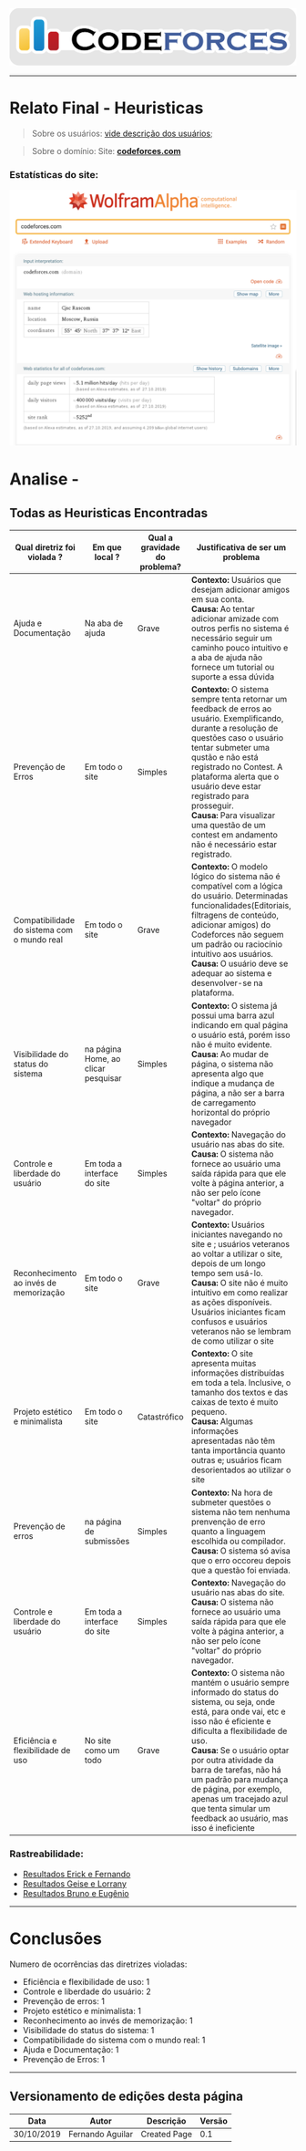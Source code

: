 <span style="margin-left: 0%;">![Codeforces Logo](../../images/codeforces.png)</span>

***
# Relato Final - Heuristicas


> Sobre os usuários: 
[vide descrição dos usuários](../../../contexto_de_uso/analise_de_usuario/#perfil-do-usuario-do-codeforces);

> Sobre o domínio:
Site: [**codeforces.com**](http://codeforces.com)

### Estatísticas do site:

<span style="margin-left: 0%;">![estatistica](../images/estatistica.png)</span>

# Analise -
## Todas as Heuristicas Encontradas

| Qual diretriz foi violada ? | Em que local ? | Qual a gravidade do problema? | Justificativa de ser um problema| Frequência | Impacto | Persistência | Página avaliada | Ideias de solucoes | 
|-----|-----|-----|-----|-----|-----|-----|-----|-----|
|Ajuda e Documentação|Na aba de ajuda|Grave|**Contexto:** Usuários que desejam adicionar amigos em sua conta.<br/> **Causa:** Ao tentar adicionar amizade com outros perfis no sistema é necessário seguir um caminho pouco intuitivo e a aba de ajuda não fornece um tutorial ou suporte a essa dúvida|Problema Comum|O usuário consegue superar o problema com dificuldade tendo que recorrer a fontes externas|Presente em todo o site|Na categoria Help|O sistema pode se adequar e entregar mais resoluções as dúvidas em relação a plataforma na aba de ajuda.|
|Prevenção de Erros|Em todo o site|Simples|**Contexto:** O sistema sempre tenta retornar um feedback de erros ao usuário. Exemplificando, durante a resolução de questões caso o usuário tentar submeter uma qustão e não está registrado no Contest. A plataforma alerta que o usuário deve estar registrado para prosseguir.  <br/> **Causa:** Para visualizar uma questão de um contest em andamento não é necessário estar registrado.|Problema Comum| O usuário consegue contornar esse problema com certa facilidade|A aba informativa está presente quando há algum equívoco do usuário|Na transição da página Problemas para Submissões|O feedback localiza-se em um pop-up no canto inferior, ou seja, não possui destaque. As dimensões do feedback podem ser ampliadas e um link de redirecionamento pode ser sugerido ao usuário. |
|Compatibilidade do sistema com o mundo real|Em todo o site|Grave|**Contexto:** O modelo lógico do sistema não é compatível com a lógica do usuário. Determinadas funcionalidades(Editoriais, filtragens de conteúdo, adicionar amigos) do Codeforces não seguem um padrão ou raciocínio intuitivo aos usuários. <br/> **Causa:** O usuário deve se adequar ao sistema e desenvolver-se na plataforma.|Problema Comum|O usuário tem dificuldades para se superar/adequar ao problema|Presente em todo o site| Todas|Algumas funcionalidades importantes tais como editoriais e filtragens de questões merecem mais destaque seja atráves de um tutorial inicial ou priorizando funcionalidades em alguma sessão do Codeforces|
| Visibilidade do status do sistema | na página Home, ao clicar pesquisar | Simples | **Contexto:** O sistema já possui uma barra azul indicando em qual página o usuário está, porém isso não é muito evidente. </br>**Causa:** Ao mudar de página, o sistema não apresenta algo que indique a mudança de página, a não ser a barra de carregamento horizontal do próprio navegador | Problema comum | O usuário consegue superar o problema com certa rapidez | Ocorre várias vezes | Home | O sistema pode apresentar um círculo rodando para indicar o carregamento de uma nova página |
| Controle e liberdade do usuário | Em toda a interface do site | Simples | **Contexto:** Navegação do usuário nas abas do site.</br>**Causa:** O sistema não fornece ao usuário uma saída rápida para que ele volte à página anterior, a não ser pelo ícone "voltar" do próprio navegador. | Problema comum | O usuário consegue superar o problema com certa rapidez | Ocorre várias vezes | Todas | Adicionar uma seta no topo esquerdo de cada página para que o usuário possa voltar com mais facilidade|
| Reconhecimento ao invés de memorização | Em todo o site | Grave | **Contexto:** Usuários iniciantes navegando no site e ; usuários veteranos ao voltar a utilizar o site, depois de um longo tempo sem usá-lo.</br>**Causa:** O site não é muito intuitivo em como realizar as ações disponíveis. Usuários iniciantes ficam confusos e usuários veteranos não se lembram de como utilizar o site | Problema comum | O problema é difícil de ser superado | Ocorre várias vezes | Todas | Mostrar, em cada ação/aba do site, uma interrogação. Esta, ao ser selecionada, abre um pop-up explicativo daquela funcionalidade |
| Projeto estético e minimalista | Em todo o site | Catastrófico | **Contexto:** O site apresenta muitas informações distribuídas em toda a tela. Inclusive, o tamanho dos textos e das caixas de texto é muito pequeno.</br>**Causa:** Algumas informações apresentadas não têm tanta importância quanto outras e; usuários ficam desorientados ao utilizar o site | Problema comum | O usuário tem dificuldade em superar o problema | Ocorre várias vezes | Todas | - Aumentar o tamanho dos textos</br>- Priorizar alguma informações e excluir outras</br>- Implamntar um sistema de "preview" para os artigos/notícias/descrições de contests/etc |
| Prevenção de erros | na página de submissões | Simples | **Contexto:** Na hora de submeter questões o sistema não tem nenhuma prenvenção de erro quanto a linguagem escolhida ou compilador. </br>**Causa:** O sistema só avisa que o erro occoreu depois que a questão foi enviada. | Problema comum | O usuário pode ser prejudicado por enviar uma questão errada perdendo pontos no contest. | Ocorre várias vezes | Submição de questão | O sistema pode apresentar um aviso de erro sempre que indentificar um arquivo com uma extensão diferente da do compilador selecionado. |
| Controle e liberdade do usuário | Em toda a interface do site | Simples | **Contexto:** Navegação do usuário nas abas do site.</br>**Causa:** O sistema não fornece ao usuário uma saída rápida para que ele volte à página anterior, a não ser pelo ícone "voltar" do próprio navegador. | Problema comum | O usuário consegue superar o problema com certa rapidez | Ocorre várias vezes | Todas | Acrescentar ícones nos botões de ação.| 
|  Eficiência e flexibilidade de uso | No site como um todo | Grave | **Contexto:** O sistema não mantém o usuário sempre informado do status do sistema, ou seja, onde está, para onde vai, etc e isso não é eficiente e dificulta a flexibilidade de uso. </br> **Causa:** Se o usuário optar por outra atividade da barra de tarefas, não há um padrão para mudança de página, por exemplo, apenas um tracejado azul que tenta simular um feedback ao usuário, mas isso é ineficiente |  Problema comum | O usuário apresenta dificuldade ao navegar pela plataforma e não consegue contornar esse problema com facilidade. |  Ocorre com frequência | Todas |  O sistema poderia apresentar um indicador para a visibilidade do sistema, mostrando o status do usuário na plataforma e uma descrição sobre o mesmo. 

### Rastreabilidade:
- [Resultados Erick e Fernando](resultados_individuais/erick_fernando.md)
- [Resultados Geise e Lorrany](resultados_individuais//geise_lorrany.md)
- [Resultados Bruno e Eugênio](resultados_individuais//bruno_eugenio.md)

***
# Conclusões

Numero de ocorrências das diretrizes violadas:

- Eficiência e flexibilidade de uso: 1
- Controle e liberdade do usuário: 2
- Prevenção de erros: 1
- Projeto estético e minimalista: 1
- Reconhecimento ao invés de memorização: 1
- Visibilidade do status do sistema: 1
- Compatibilidade do sistema com o mundo real: 1
- Ajuda e Documentação: 1
- Prevenção de Erros: 1

***
## Versionamento de edições desta página
| Data | Autor | Descrição | Versão |
|------|-------|-----------|--------|
| 30/10/2019 | Fernando Aguilar | Created Page| 0.1 |

